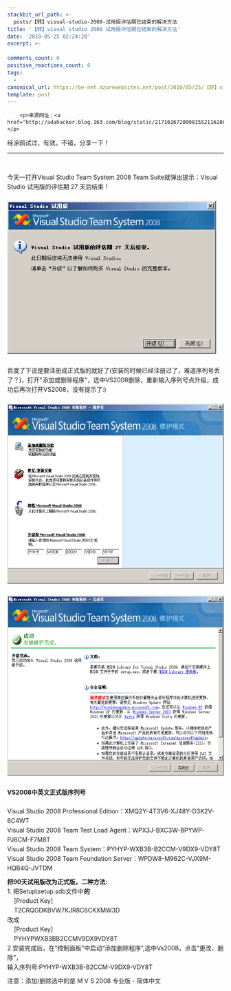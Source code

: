 ```yaml
---
stackbit_url_path: >-
  posts/【转】visual-studio-2008-试用版评估期已结束的解决方法
title: '【转】visual studio 2008 试用版评估期已结束的解决方法'
date: '2010-05-25 02:24:28'
excerpt: >-
  
comments_count: 0
positive_reactions_count: 0
tags: 
  - 
canonical_url: https://be-net.azurewebsites.net/post/2010/05/25/【转】visual-studio-2008-试用版评估期已结束的解决方法
template: post
---
```


        <p>来源网址：<a href="http://adahacker.blog.163.com/blog/static/21716167200981552116286/">http://adahacker.blog.163.com/blog/static/21716167200981552116286/</a></p>
<p>经涂鸦试过，有效。不错，分享一下！</p>
<hr>
<p>&nbsp;</p>
<p style="line-height: 22px; margin-top: 0px; margin-right: 0px; margin-bottom: 10px; margin-left: 0px; padding-top: 0px; padding-right: 0px; padding-bottom: 0px; padding-left: 0px; ">今天一打开Visual Studio Team System 2008 Team Suite就弹出提示：Visual Studio 试用版的评估期 27 天后结束！<br style="line-height: 22px; ">
<br style="line-height: 22px; ">
<img title="visual studio 2008 试用版评估期已结束的解决方法 - 碧海蓝天 - 碧海逍遥" alt="visual studio 2008 试用版评估期已结束的解决方法 - 碧海蓝天 - 碧海逍遥" height="355" width="486" border="0" style="line-height: 22px; border-top-width: 0px; border-right-width: 0px; border-bottom-width: 0px; border-left-width: 0px; border-style: initial; border-color: initial; max-width: 100%; " src="https://raw.githubusercontent.com/Jeff-Tian/blogengine.net/master/Source/BlogEngine/BlogEngine.NET/App_Data/files/image_181.png"><br style="line-height: 22px; ">
<br style="line-height: 22px; ">
百度了下说是要注册成正式版的就好了(安装的时候已经注册过了，难道序列号丢了？)，打开"添加或删除程序"，选中VS2008删除，重新输入序列号点升级，成功后再次打开VS2008，没有提示了:)<br style="line-height: 22px; ">
<br style="line-height: 22px; ">
<img title="visual studio 2008 试用版评估期已结束的解决方法 - 碧海蓝天 - 碧海逍遥" alt="visual studio 2008 试用版评估期已结束的解决方法 - 碧海蓝天 - 碧海逍遥" height="418" width="550" border="0" style="line-height: 22px; border-top-width: 0px; border-right-width: 0px; border-bottom-width: 0px; border-left-width: 0px; border-style: initial; border-color: initial; max-width: 100%; " src="https://raw.githubusercontent.com/Jeff-Tian/blogengine.net/master/Source/BlogEngine/BlogEngine.NET/App_Data/files/image_182.png"><br style="line-height: 22px; ">
<br style="line-height: 22px; ">
<img title="visual studio 2008 试用版评估期已结束的解决方法 - 碧海蓝天 - 碧海逍遥" alt="visual studio 2008 试用版评估期已结束的解决方法 - 碧海蓝天 - 碧海逍遥" height="418" width="550" border="0" style="line-height: 22px; border-top-width: 0px; border-right-width: 0px; border-bottom-width: 0px; border-left-width: 0px; border-style: initial; border-color: initial; max-width: 100%; " src="https://raw.githubusercontent.com/Jeff-Tian/blogengine.net/master/Source/BlogEngine/BlogEngine.NET/App_Data/files/image_183.png"><br style="line-height: 22px; ">
<br style="line-height: 22px; ">
<strong style="line-height: 22px; ">VS2008中英文正式版序列号</strong><br style="line-height: 22px; ">
<br style="line-height: 22px; ">
Visual Studio 2008 Professional Edition：XMQ2Y-4T3V6-XJ48Y-D3K2V-6C4WT<br style="line-height: 22px; ">
Visual Studio 2008 Team Test Load Agent：WPX3J-BXC3W-BPYWP-PJ8CM-F7M8T<br style="line-height: 22px; ">
Visual Studio 2008 Team System：PYHYP-WXB3B-B2CCM-V9DX9-VDY8T<br style="line-height: 22px; ">
Visual Studio 2008 Team Foundation Server：WPDW8-M962C-VJX9M-HQB4Q-JVTDM</p>
<p style="line-height: 22px; margin-top: 0px; margin-right: 0px; margin-bottom: 10px; margin-left: 0px; padding-top: 0px; padding-right: 0px; padding-bottom: 0px; padding-left: 0px; "><strong style="line-height: 22px; ">把90天试用版改为正式版，二种方法:</strong><br style="line-height: 22px; ">
1. 把Setup\setup.sdb文件中<strong style="line-height: 22px; ">的</strong><br style="line-height: 22px; ">
&nbsp;&nbsp;&nbsp; [Product Key]<br style="line-height: 22px; ">
&nbsp;&nbsp;&nbsp; T2CRQGDKBVW7KJR8C6CKXMW3D<br style="line-height: 22px; ">
改成<br style="line-height: 22px; ">
&nbsp;&nbsp;&nbsp; [Product Key]<br style="line-height: 22px; ">
&nbsp;&nbsp;&nbsp; PYHYPWXB3BB2CCMV9DX9VDY8T<br style="line-height: 22px; ">
2.安装完成后，在“控制面板”中启动“添加删除程序”,选中Vs2008，点击“更改、删除”，<br style="line-height: 22px; ">
输入序列号:PYHYP-WXB3B-B2CCM-V9DX9-VDY8T</p>
<p style="line-height: 22px; margin-top: 0px; margin-right: 0px; margin-bottom: 10px; margin-left: 0px; padding-top: 0px; padding-right: 0px; padding-bottom: 0px; padding-left: 0px; ">注意：添加/删除选中的是 M V S 2008 专业版 - 简体中文</p>
<p>&nbsp;</p>
<p>&nbsp;</p>
      